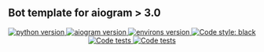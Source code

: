 ## Bot template for aiogram > 3.0

<p align="center">
    <a href="https://www.python.org/downloads/release/python-3110/">
            <img src="https://img.shields.io/badge/python-v3.11-informational" alt="python version">
    </a>
    <a href="https://pypi.org/project/aiogram/3.0.0b7/">
        <img src="https://img.shields.io/badge/aiogram-v3.0.0b7-informational" alt="aiogram version">
    </a>
    <a href="https://pypi.org/project/environs/9.5.0/">
        <img src="https://img.shields.io/badge/environs-v9.5.0-informational" alt="environs version">
    </a>
    <a href="https://github.com/psf/black">
        <img alt="Code style: black" src="https://img.shields.io/badge/code%20style-black-black.svg">
    </a>
    <a href="https://github.com/rin-gil/aiogram_v3_template/actions/workflows/test.yml">
        <img src="https://github.com/rin-gil/aiogram_v3_template/actions/workflows/test.yml/badge.svg" alt="Code tests">
    </a>
    <a href="https://github.com/rin-gil/aiogram_v3_template/actions/workflows/codeql.yml">
        <img src="https://github.com/rin-gil/aiogram_v3_template/actions/workflows/codeql.yml/badge.svg" alt="Code tests">
    </a>
</p>
